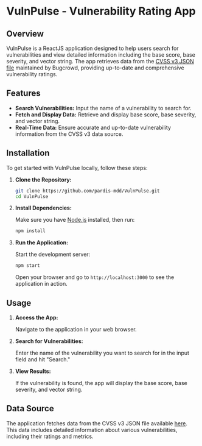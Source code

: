 
# VulnPulse - Vulnerability Rating App

## Overview

VulnPulse is a ReactJS application designed to help users search for vulnerabilities and view detailed information including the base score, base severity, and vector string. The app retrieves data from the [CVSS v3 JSON file](https://github.com/bugcrowd/vulnerability-rating-taxonomy/blob/master/mappings/cvss_v3/cvss_v3.json) maintained by Bugcrowd, providing up-to-date and comprehensive vulnerability ratings.

## Features

- **Search Vulnerabilities:** Input the name of a vulnerability to search for.
- **Fetch and Display Data:** Retrieve and display base score, base severity, and vector string.
- **Real-Time Data:** Ensure accurate and up-to-date vulnerability information from the CVSS v3 data source.

## Installation

To get started with VulnPulse locally, follow these steps:

1. **Clone the Repository:**

   ```bash
   git clone https://github.com/pardis-mdd/VulnPulse.git
   cd VulnPulse
   ```

2. **Install Dependencies:**

   Make sure you have [Node.js](https://nodejs.org/) installed, then run:

   ```bash
   npm install
   ```

3. **Run the Application:**

   Start the development server:

   ```bash
   npm start
   ```

   Open your browser and go to `http://localhost:3000` to see the application in action.

## Usage

1. **Access the App:**

   Navigate to the application in your web browser.

2. **Search for Vulnerabilities:**

   Enter the name of the vulnerability you want to search for in the input field and hit "Search."

3. **View Results:**

   If the vulnerability is found, the app will display the base score, base severity, and vector string.

## Data Source

The application fetches data from the CVSS v3 JSON file available [here](https://github.com/bugcrowd/vulnerability-rating-taxonomy/blob/master/mappings/cvss_v3/cvss_v3.json). This data includes detailed information about various vulnerabilities, including their ratings and metrics.

